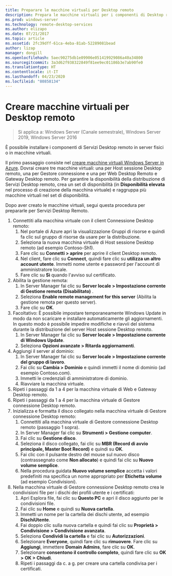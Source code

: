 ```yaml
---
title: Preparare le macchine virtuali per Desktop remoto
description: Prepara le macchine virtuali per i componenti di Desktop remoto
ms.prod: windows-server
ms.technology: remote-desktop-services
ms.author: elizapo
ms.date: 07/21/2017
ms.topic: article
ms.assetid: 2fc39dff-61ca-4eba-81ab-52289081bead
author: lizap
manager: dongill
ms.openlocfilehash: 5aec90275db1e09906e051419929086a40a34800
ms.sourcegitcommit: 3a3d62f938322849f81ee9ec01186b3e7ab90fe0
ms.translationtype: HT
ms.contentlocale: it-IT
ms.lasthandoff: 04/23/2020
ms.locfileid: "80858134"
---
```

# <a name="create-virtual-machines-for-remote-desktop"></a>Creare macchine virtuali per Desktop remoto

>Si applica a: Windows Server (Canale semestrale), Windows Server 2019, Windows Server 2016

È possibile installare i componenti di Servizi Desktop remoto in server fisici o in macchine virtuali. 

Il primo passaggio consiste nel [creare macchine virtuali Windows Server in Azure](/azure/virtual-machines/windows/quick-create-portal). Dovrai creare tre macchine virtuali: una per Host sessione Desktop remoto, una per Gestore connessione e una per Web Desktop Remoto e Gateway Desktop remoto. Per garantire la disponibilità della distribuzione di Servizi Desktop remoto, crea un set di disponibilità (in **Disponibilità elevata** nel processo di creazione della macchina virtuale) e raggruppa più macchine virtuali nel set di disponibilità.
 
Dopo aver creato le macchine virtuali, segui questa procedura per prepararle per Servizi Desktop Remoto.

1.  Connettiti alla macchina virtuale con il client Connessione Desktop remoto:  
    1.  Nel portale di Azure apri la visualizzazione Gruppi di risorse e quindi fa clic sul gruppo di risorse da usare per la distribuzione.  
    2.  Seleziona la nuova macchina virtuale di Host sessione Desktop remoto (ad esempio Contoso-Sh1).  
    3.  Fare clic su **Connetti > aprire** per aprire il client Desktop remoto.  
    4.  Nel client, fare clic su **Connect**, quindi fare clic su **utilizza un altro account utente**. Immetti nome utente e password per l'account di amministratore locale.  
    5.  Fare clic su **Sì** quando l'avviso sul certificato.  
2.  Abilita la gestione remota:  
    1.  In Server Manager fai clic su **Server locale > Impostazione corrente di Gestione remota (Disabilitato)** .  
    2.  Seleziona **Enable remote management for this server** (Abilita la gestione remota per questo server).  
    3.  Fare clic su **OK**.  
3.  Facoltativo: È possibile impostare temporaneamente Windows Update in modo da non scaricare e installare automaticamente gli aggiornamenti. In questo modo è possibile impedire modifiche e riavvii del sistema durante la distribuzione del server Host sessione Desktop remoto.  
    1.  In Server Manager fai clic su **Server locale > Impostazione corrente di Windows Update**.  
    2.  Seleziona **Opzioni avanzate > Ritarda aggiornamenti**.   
4.  Aggiungi il server al dominio:  
    1.  In Server Manager fai clic su **Server locale > Impostazione corrente del gruppo di lavoro**.  
    2.  Fai clic su **Cambia > Dominio** e quindi immetti il nome di dominio (ad esempio Contoso.com).  
    3.  Immetti le credenziali di amministratore di dominio.  
    4.  Riavviare la macchina virtuale.  
5.  Ripeti i passaggi da 1 a 4 per la macchina virtuale di Web e Gateway Desktop remoto.  
6.  Ripeti i passaggi da 1 a 4 per la macchina virtuale di Gestore connessione Desktop remoto.  
7.  Inizializza e formatta il disco collegato nella macchina virtuale di Gestore connessione Desktop remoto:  
    1.  Connettiti alla macchina virtuale di Gestore connessione Desktop remoto (passaggio 1 sopra).  
    2.  In Server Manager fai clic su **Strumenti > Gestione computer**.  
    3.  Fai clic su **Gestione disco**.  
    4.  Seleziona il disco collegato, fai clic su **MBR (Record di avvio principale, Master Boot Record)** e quindi su **OK**.  
    5.  Fai clic con il pulsante destro del mouse sul nuovo disco (contrassegnato come **Non allocato**) e quindi fai clic su **Nuovo volume semplice**.  
    6.  Nella procedura guidata **Nuovo volume semplice** accetta i valori predefiniti ma specifica un nome appropriato per **Etichetta volume** (ad esempio Condivisioni).  
8.  Nella macchina virtuale di Gestore connessione Desktop remoto crea le condivisioni file per i dischi dei profili utente e i certificati:   
    1.  Apri Esplora file, fai clic su **Questo PC** e apri il disco aggiunto per le condivisioni file.  
    2.  Fai clic su **Home** e quindi su **Nuova cartella**.  
    3.  Immetti un nome per la cartella dei dischi utente, ad esempio **DischiUtente**.  
    4.  Fai doppio clic sulla nuova cartella e quindi fai clic su **Proprietà > Condivisione > Condivisione avanzata**.  
    5.  Seleziona **Condividi la cartella** e fai clic su **Autorizzazioni**.  
    6.  Selezionare **Everyone**, quindi fare clic su **rimuovere**. Fare clic su **Aggiungi**, immettere **Domain Admins**, fare clic su **OK**.  
    7.  Selezionare **consentono il controllo completo**, quindi fare clic su **OK > OK > Chiudi**.  
    8.  Ripeti i passaggi da c. a g. per creare una cartella condivisa per i certificati.   


